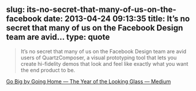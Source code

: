 slug: its-no-secret-that-many-of-us-on-the-facebook
date: 2013-04-24 09:13:35
title: It’s no secret that many of us on the Facebook Design team are avid...
type: quote
---

> It’s no secret that many of us on the Facebook Design team are avid users of QuartzComposer, a visual prototyping tool that lets you create hi-fidelity demos that look and feel like exactly what you want the end product to be.

[Go Big by Going Home — The Year of the Looking Glass — Medium](https://medium.com/the-year-of-the-looking-glass/af182add5a2f)
